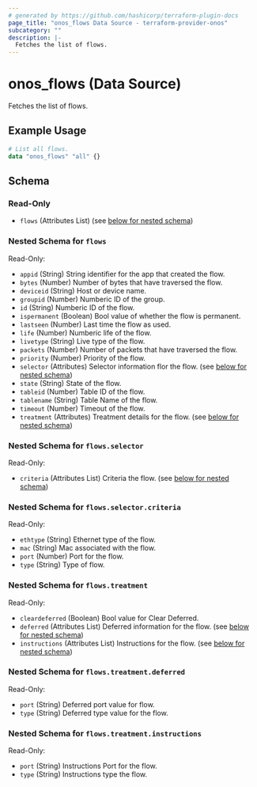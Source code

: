 ```yaml
---
# generated by https://github.com/hashicorp/terraform-plugin-docs
page_title: "onos_flows Data Source - terraform-provider-onos"
subcategory: ""
description: |-
  Fetches the list of flows.
---
```


# onos_flows (Data Source)

Fetches the list of flows.

## Example Usage

```terraform
# List all flows.
data "onos_flows" "all" {}
```

<!-- schema generated by tfplugindocs -->
## Schema

### Read-Only

- `flows` (Attributes List) (see [below for nested schema](#nestedatt--flows))

<a id="nestedatt--flows"></a>
### Nested Schema for `flows`

Read-Only:

- `appid` (String) String identifier for the app that created the flow.
- `bytes` (Number) Number of bytes that have traversed the flow.
- `deviceid` (String) Host or device name.
- `groupid` (Number) Numberic ID of the group.
- `id` (String) Numberic ID of the flow.
- `ispermanent` (Boolean) Bool value of whether the flow is permanent.
- `lastseen` (Number) Last time the flow as used.
- `life` (Number) Numberic life of the flow.
- `livetype` (String) Live type of the flow.
- `packets` (Number) Number of packets that have traversed the flow.
- `priority` (Number) Priority of the flow.
- `selector` (Attributes) Selector information flor the flow. (see [below for nested schema](#nestedatt--flows--selector))
- `state` (String) State of the flow.
- `tableid` (Number) Table ID of the flow.
- `tablename` (String) Table Name of the flow.
- `timeout` (Number) Timeout of the flow.
- `treatment` (Attributes) Treatment details for the flow. (see [below for nested schema](#nestedatt--flows--treatment))

<a id="nestedatt--flows--selector"></a>
### Nested Schema for `flows.selector`

Read-Only:

- `criteria` (Attributes List) Criteria the flow. (see [below for nested schema](#nestedatt--flows--selector--criteria))

<a id="nestedatt--flows--selector--criteria"></a>
### Nested Schema for `flows.selector.criteria`

Read-Only:

- `ethtype` (String) Ethernet type of the flow.
- `mac` (String) Mac associated with the flow.
- `port` (Number) Port for the flow.
- `type` (String) Type of flow.



<a id="nestedatt--flows--treatment"></a>
### Nested Schema for `flows.treatment`

Read-Only:

- `cleardeferred` (Boolean) Bool value for Clear Deferred.
- `deferred` (Attributes List) Deferred information for the flow. (see [below for nested schema](#nestedatt--flows--treatment--deferred))
- `instructions` (Attributes List) Instructions for the flow. (see [below for nested schema](#nestedatt--flows--treatment--instructions))

<a id="nestedatt--flows--treatment--deferred"></a>
### Nested Schema for `flows.treatment.deferred`

Read-Only:

- `port` (String) Deferred port value for flow.
- `type` (String) Deferred type value for the flow.


<a id="nestedatt--flows--treatment--instructions"></a>
### Nested Schema for `flows.treatment.instructions`

Read-Only:

- `port` (String) Instructions Port for the flow.
- `type` (String) Instructions type the flow.
